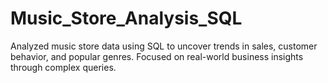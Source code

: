 # Music_Store_Analysis_SQL
Analyzed music store data using SQL to uncover trends in sales, customer behavior, and popular genres. Focused on real-world business insights through complex queries.

